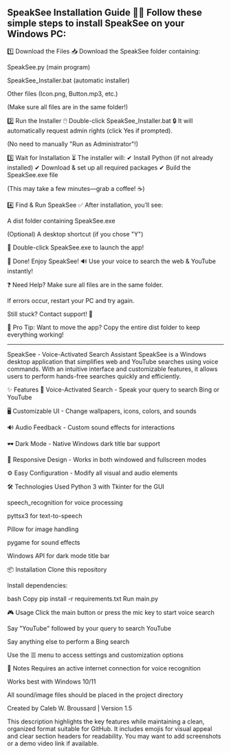 SpeakSee Installation Guide 🎤👀
Follow these simple steps to install SpeakSee on your Windows PC:
-------------------------------------------------------------------------------------------------------------------------------------------------------------------------------------------------------------------------------------------------------------
1️⃣ Download the Files
📥 Download the SpeakSee folder containing:

SpeakSee.py (main program)

SpeakSee_Installer.bat (automatic installer)

Other files (Icon.png, Button.mp3, etc.)

(Make sure all files are in the same folder!)

2️⃣ Run the Installer
🖱️ Double-click SpeakSee_Installer.bat
🔒 It will automatically request admin rights (click Yes if prompted).

(No need to manually "Run as Administrator"!)

3️⃣ Wait for Installation
⏳ The installer will:
✔ Install Python (if not already installed)
✔ Download & set up all required packages
✔ Build the SpeakSee.exe file

(This may take a few minutes—grab a coffee! ☕)

4️⃣ Find & Run SpeakSee
✅ After installation, you’ll see:

A dist folder containing SpeakSee.exe

(Optional) A desktop shortcut (if you chose "Y")

🚀 Double-click SpeakSee.exe to launch the app!

🎉 Done! Enjoy SpeakSee!
🔊 Use your voice to search the web & YouTube instantly!

❓ Need Help?
Make sure all files are in the same folder.

If errors occur, restart your PC and try again.

Still stuck? Contact support! 📧

🌟 Pro Tip:
Want to move the app? Copy the entire dist folder to keep everything working!

_____________________________________________________________________________________________________________________________________________________________________________________________________________________________________________________________

SpeakSee - Voice-Activated Search Assistant
SpeakSee is a Windows desktop application that simplifies web and YouTube searches using voice commands. With an intuitive interface and customizable features, it allows users to perform hands-free searches quickly and efficiently.

✨ Features
🎤 Voice-Activated Search - Speak your query to search Bing or YouTube

🖥️ Customizable UI - Change wallpapers, icons, colors, and sounds

🔊 Audio Feedback - Custom sound effects for interactions

🕶️ Dark Mode - Native Windows dark title bar support

📱 Responsive Design - Works in both windowed and fullscreen modes

⚙️ Easy Configuration - Modify all visual and audio elements

🛠️ Technologies Used
Python 3 with Tkinter for the GUI

speech_recognition for voice processing

pyttsx3 for text-to-speech

Pillow for image handling

pygame for sound effects

Windows API for dark mode title bar

📦 Installation
Clone this repository

Install dependencies:

bash
Copy
pip install -r requirements.txt
Run main.py

🎮 Usage
Click the main button or press the mic key to start voice search

Say "YouTube" followed by your query to search YouTube

Say anything else to perform a Bing search

Use the ☰ menu to access settings and customization options

📝 Notes
Requires an active internet connection for voice recognition

Works best with Windows 10/11

All sound/image files should be placed in the project directory

Created by Caleb W. Broussard | Version 1.5

This description highlights the key features while maintaining a clean, organized format suitable for GitHub. It includes emojis for visual appeal and clear section headers for readability. You may want to add screenshots or a demo video link if available.
